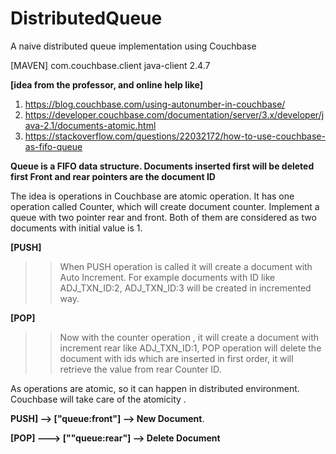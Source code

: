 # DistributedQueue
A naive distributed queue implementation using Couchbase

[MAVEN]
<dependency>
   <groupId>com.couchbase.client</groupId>
   <artifactId>java-client</artifactId>
   <version>2.4.7</version>
</dependency>


**[idea from the  professor, and online help like]**
 1. https://blog.couchbase.com/using-autonumber-in-couchbase/
 2. https://developer.couchbase.com/documentation/server/3.x/developer/java-2.1/documents-atomic.html
 3. https://stackoverflow.com/questions/22032172/how-to-use-couchbase-as-fifo-queue
 
 **Queue is a FIFO data structure. Documents inserted first will be deleted first
 Front and rear pointers are the document ID**
 
 The idea is operations in Couchbase are atomic operation.  It has one operation called Counter, which will create 
 document counter. Implement a queue with two pointer rear and front. Both of them are considered as two documents 
 with initial value is 1.  

**[PUSH]**
>> When PUSH operation is called it will create a document  with Auto Increment. For example documents with ID like ADJ_TXN_ID:2, ADJ_TXN_ID:3 will be created in incremented way.
 
 **[POP]**
 >>Now with the counter operation , it will create a document with increment rear like ADJ_TXN_ID:1,
 POP operation will delete the document with ids which are inserted in first order, it will retrieve the value from rear Counter ID.
 
 As operations are atomic, so it can happen in distributed environment. Couchbase will take care of the atomicity .
 
 
 **PUSH] -->  ["queue:front"] --> New Document**. 
 
 **[POP] ---> [""queue:rear"] --> Delete Document**
